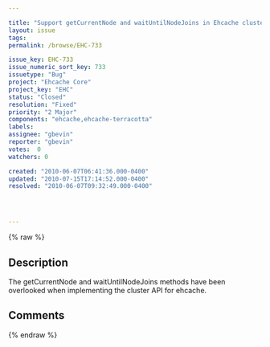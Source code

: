 ```yaml
---

title: "Support getCurrentNode and waitUntilNodeJoins in Ehcache cluster API"
layout: issue
tags: 
permalink: /browse/EHC-733

issue_key: EHC-733
issue_numeric_sort_key: 733
issuetype: "Bug"
project: "Ehcache Core"
project_key: "EHC"
status: "Closed"
resolution: "Fixed"
priority: "2 Major"
components: "ehcache,ehcache-terracotta"
labels: 
assignee: "gbevin"
reporter: "gbevin"
votes:  0
watchers: 0

created: "2010-06-07T06:41:36.000-0400"
updated: "2010-07-15T17:14:52.000-0400"
resolved: "2010-06-07T09:32:49.000-0400"




---
```


{% raw %}

## Description

<div markdown="1" class="description">

The getCurrentNode and waitUntilNodeJoins methods have been overlooked when implementing the cluster API for ehcache.

</div>

## Comments



{% endraw %}
